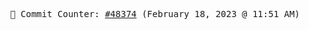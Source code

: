 <p align="center">
    <samp>
        📮 Commit Counter: <a href="https://github.com/Javascript-void0/Javascript-void0/commits/main">#48374</a> (February 18, 2023 @ 11:51 AM)
    </samp>
</p>